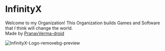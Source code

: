 # InfinityX

Welcome to my Organization!
This Organization builds Games and Software that *I* think will change the world. <br>
Made by [PranavVerma-droid](https://github.com/PranavVerma-droid)

![InfinityX-Logo-removebg-preview](https://github.com/InfinityX-Git/.github/assets/73458565/5d376e81-6dc7-4e22-b2a7-1eab2ae185f6)
